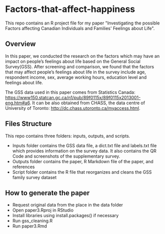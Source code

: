 # Factors-that-affect-happiness
This repo contains an R project file for my paper "Investigating the possible Factors affecting Canadian Individuals and Families' Feelings about Life".

## Overview
In this paper, we conducted the research on the factors which may have an impact on people’s feelings about life based on the General Social Survey(GSS). After screening and comparison, we found that the factors that may affect people’s feelings about life in the survey include age, respondent income, sex, average working hours, education level and feelings about life.

The GSS data used in this paper comes from Statistics Canada: https://www150.statcan.gc.ca/n1/pub/89f0115x/89f0115x2013001-eng.htm#a6.
It can be also obtained from CHASS, the data centre of University of Toronto: http://dc.chass.utoronto.ca/myaccess.html.

## Files Structure
This repo contains three folders: inputs, outputs, and scripts. 

- Inputs folder contains the GSS data file, a dict.txt file and labels.txt file which provides information on the survey data. It also contains the QR Code and screenshots of the supplementary survey.
- Outputs folder contains the paper, R Markdown file of the paper, and references
- Script folder contains the R file that reorganizes and cleans the GSS family survey dataset

## How to generate the paper
- Request original data from the place in the data folder
- Open paper3.Rproj in RStudio
- Install libraries using install.packages() if necessary
- Run gss_cleaning.R
- Run paper3.Rmd
